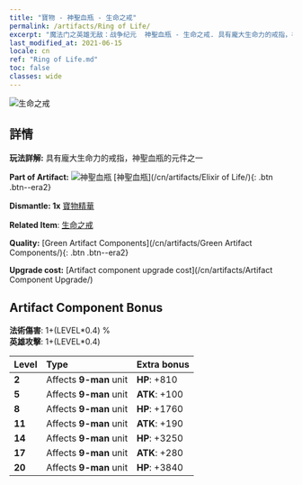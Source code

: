 ```yaml
---
title: "寶物 - 神聖血瓶 - 生命之戒"
permalink: /artifacts/Ring of Life/
excerpt: "魔法门之英雄无敌：战争纪元  神聖血瓶 - 生命之戒. 具有龐大生命力的戒指，神聖血瓶的元件之一"
last_modified_at: 2021-06-15
locale: cn
ref: "Ring of Life.md"
toc: false
classes: wide
---
```


 ![生命之戒](/images/t/artifact_40112.png)



## 詳情

 **玩法詳解:** 具有龐大生命力的戒指，神聖血瓶的元件之一

 **Part of Artifact:** ![神聖血瓶](/images/t/icon_artifact_11.png) [神聖血瓶](/cn/artifacts/Elixir of Life/){: .btn .btn--era2}

 **Dismantle: 1x** [寶物精華](/cn/Items/con_905/)

 **Related Item**: [生命之戒](/cn/Items/art_107/)

 **Quality:** [Green Artifact Components](/cn/artifacts/Green Artifact Components/){: .btn .btn--era2}

 **Upgrade cost:** [Artifact component upgrade cost](/cn/artifacts/Artifact Component Upgrade/)

## Artifact Component Bonus

  **法術傷害**: 1+(LEVEL\*0.4) %<br/>**英雄攻擊**: 1+(LEVEL\*0.4)

  |  Level  | Type |    Extra bonus  | 
  |:--------|:-----|:----------------| 
  | **2** | Affects **9-man** unit | **HP**: +810 | 
  | **5** | Affects **9-man** unit | **ATK**: +100 | 
  | **8** | Affects **9-man** unit | **HP**: +1760 | 
  | **11** | Affects **9-man** unit | **ATK**: +190 | 
  | **14** | Affects **9-man** unit | **HP**: +3250 | 
  | **17** | Affects **9-man** unit | **ATK**: +280 | 
  | **20** | Affects **9-man** unit | **HP**: +3840 | 
